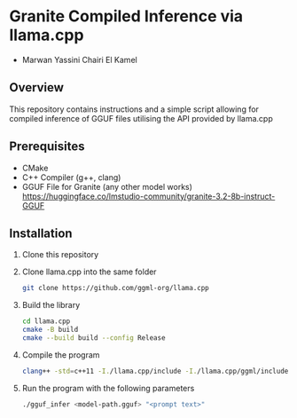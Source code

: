 # Granite Compiled Inference via llama.cpp
 - Marwan Yassini Chairi El Kamel
## Overview
This repository contains instructions and a simple script allowing for compiled inference of GGUF files utilising the API provided by llama.cpp

## Prerequisites
- CMake
- C++ Compiler (g++, clang)
- GGUF File for Granite (any other model works)
    https://huggingface.co/lmstudio-community/granite-3.2-8b-instruct-GGUF

## Installation
1. Clone this repository
   
2. Clone llama.cpp into the same folder
    ```bash
    git clone https://github.com/ggml-org/llama.cpp
    ```

3. Build the library
    ```bash
    cd llama.cpp
    cmake -B build
    cmake --build build --config Release
    ```
4. Compile the program
    ```bash
    clang++ -std=c++11 -I./llama.cpp/include -I./llama.cpp/ggml/include main.cpp ./llama.cpp/build/bin/libllama.dylib -o gguf_infer -pthread -Wl,-rpath,./llama.cpp/build/bin;
    ```

5. Run the program with the following parameters
    ```bash
    ./gguf_infer <model-path.gguf> "<prompt text>"
    ```

